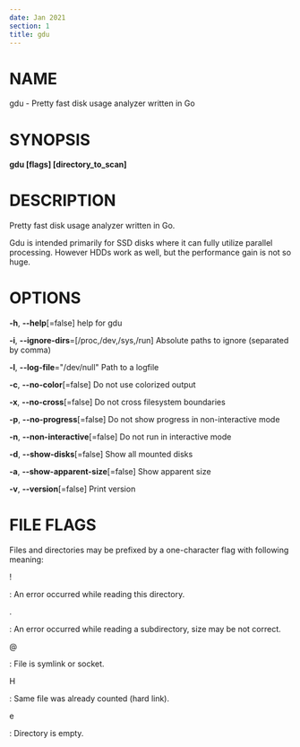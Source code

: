 ```yaml
---
date: Jan 2021
section: 1
title: gdu
---
```


# NAME

gdu - Pretty fast disk usage analyzer written in Go

# SYNOPSIS

**gdu \[flags\] \[directory_to_scan\]**

# DESCRIPTION

Pretty fast disk usage analyzer written in Go.

Gdu is intended primarily for SSD disks where it can fully utilize
parallel processing. However HDDs work as well, but the performance gain
is not so huge.

# OPTIONS

**-h**, **\--help**\[=false\] help for gdu

**-i**, **\--ignore-dirs**=\[/proc,/dev,/sys,/run\] Absolute paths to
ignore (separated by comma)

**-l**, **\--log-file**=\"/dev/null\" Path to a logfile

**-c**, **\--no-color**\[=false\] Do not use colorized output

**-x**, **\--no-cross**\[=false\] Do not cross filesystem boundaries

**-p**, **\--no-progress**\[=false\] Do not show progress in
non-interactive mode

**-n**, **\--non-interactive**\[=false\] Do not run in interactive mode

**-d**, **\--show-disks**\[=false\] Show all mounted disks

**-a**, **\--show-apparent-size**\[=false\] Show apparent size

**-v**, **\--version**\[=false\] Print version

# FILE FLAGS

Files and directories may be prefixed by a one-character
flag with following meaning:

!

:   An error occurred while reading this directory.

.

:   An error occurred while reading a subdirectory, size may be not correct.

@

:  File is symlink or socket.

H

:  Same file was already counted (hard link).

e

:  Directory is empty.